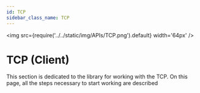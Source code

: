 ```yaml
---
id: TCP
sidebar_class_name: TCP
---
```


<img src={require('../../static/img/APIs/TCP.png').default} width='64px' />

# TCP (Client)

This section is dedicated to the library for working with the TCP. On this page, all the steps necessary to start working are described